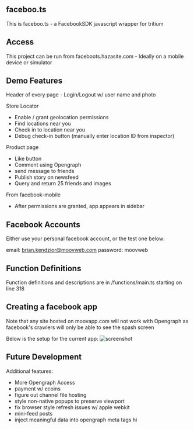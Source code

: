 ## faceboo.ts
This is faceboo.ts - a FacebookSDK javascript wrapper for tritium

## Access 
This project can be run from faceboots.hazasite.com - Ideally on a mobile
device or simulator

## Demo Features 
Header of every page - Login/Logout w/ user name and photo

Store Locator 
* Enable / grant geolocation permissions
* Find locations near you
* Check in to location near you
* Debug check-in button (manually enter location ID from inspector)

Product page  
* Like button
* Comment using Opengraph
* send message to friends
* Publish story on newsfeed
* Query and return 25 friends and images

From facebook-mobile
* After permissions are granted, app appears in sidebar

## Facebook Accounts
Either use your personal facebook account, or the test one below:

email: brian.kendzior@moovweb.com
password: moovweb

## Function Definitions
Function definitions and descriptions are in /functions/main.ts starting on
line 318

## Creating a facebook app
Note that any site hosted on moovapp.com will not work with Opengraph as
facebook's crawlers will only be able to see the spash screen

Below is the setup for the current app:
![screenshot](https://raw.github.com/bkendzior/faceboo.ts/master/fb_setup.jpg)

## Future Development
Additional features:
* More Opengraph Access
* payment w/ ecoins
* figure out channel file hosting
* style non-native popups to preserve viewport
* fix browser style refresh issues w/ apple webkit
* mini-feed posts
* inject meaningful data into opengraph meta tags
hi
